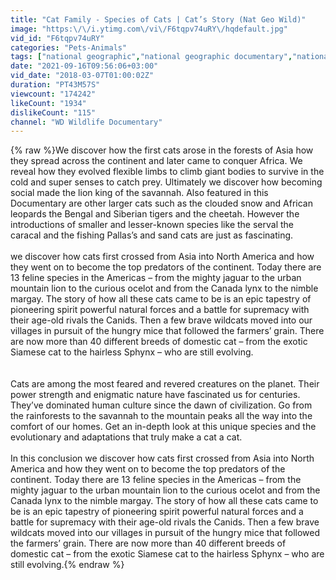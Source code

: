 ```yaml
---
title: "Cat Family - Species of Cats | Cat’s Story (Nat Geo Wild)"
image: "https:\/\/i.ytimg.com\/vi\/F6tqpv74uRY\/hqdefault.jpg"
vid_id: "F6tqpv74uRY"
categories: "Pets-Animals"
tags: ["national geographic","national geographic documentary","national geographic documentaries"]
date: "2021-09-16T09:56:06+03:00"
vid_date: "2018-03-07T01:00:02Z"
duration: "PT43M57S"
viewcount: "174242"
likeCount: "1934"
dislikeCount: "115"
channel: "WD Wildlife Documentary"
---
```

{% raw %}We discover how the first cats arose in the forests of Asia how they spread across the continent and later came to conquer Africa.  We reveal how they evolved flexible limbs to climb giant bodies to survive in the cold and super senses to catch prey.  Ultimately we discover how becoming social made the lion king of the savannah.  Also featured in this Documentary are other larger cats such as the clouded snow and African leopards the Bengal and Siberian tigers and the cheetah.  However the introductions of smaller and lesser-known species like the serval the caracal and the fishing Pallas’s and sand cats are just as fascinating.<br /><br />we discover how cats first crossed from Asia into North America and how they went on to become the top predators of the continent.  Today there are 13 feline species in the Americas – from the mighty jaguar to the urban mountain lion to the curious ocelot and from the Canada lynx to the nimble margay.  The story of how all these cats came to be is an epic tapestry of pioneering spirit powerful natural forces and a battle for supremacy with their age-old rivals the Canids.  Then a few brave wildcats moved into our villages in pursuit of the hungry mice that followed the farmers’ grain.  There are now more than 40 different breeds of domestic cat – from the exotic Siamese cat to the hairless Sphynx – who are still evolving.<br /><br /><br />Cats are among the most feared and revered creatures on the planet.  Their power strength and enigmatic nature have fascinated us for centuries.  They’ve dominated human culture since the dawn of civilization.  Go from the rainforests to the savannah to the mountain peaks all the way into the comfort of our homes.  Get an in-depth look at this unique species and the evolutionary and adaptations that truly make a cat a cat.<br /><br />In this conclusion we discover how cats first crossed from Asia into North America and how they went on to become the top predators of the continent.  Today there are 13 feline species in the Americas – from the mighty jaguar to the urban mountain lion to the curious ocelot and from the Canada lynx to the nimble margay.  The story of how all these cats came to be is an epic tapestry of pioneering spirit powerful natural forces and a battle for supremacy with their age-old rivals the Canids.  Then a few brave wildcats moved into our villages in pursuit of the hungry mice that followed the farmers’ grain.  There are now more than 40 different breeds of domestic cat – from the exotic Siamese cat to the hairless Sphynx – who are still evolving.{% endraw %}
